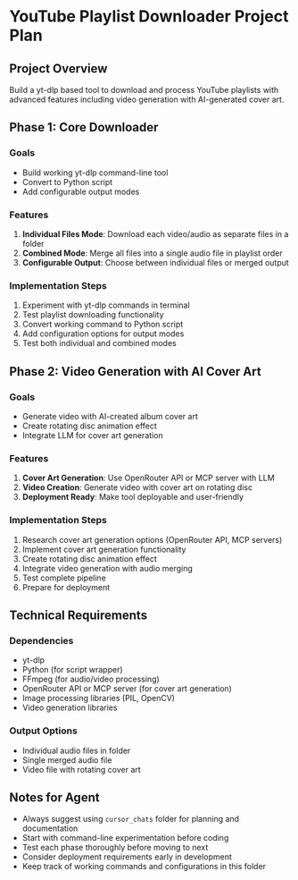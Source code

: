 # YouTube Playlist Downloader Project Plan

## Project Overview
Build a yt-dlp based tool to download and process YouTube playlists with advanced features including video generation with AI-generated cover art.

## Phase 1: Core Downloader

### Goals
- Build working yt-dlp command-line tool
- Convert to Python script
- Add configurable output modes

### Features
1. **Individual Files Mode**: Download each video/audio as separate files in a folder
2. **Combined Mode**: Merge all files into a single audio file in playlist order
3. **Configurable Output**: Choose between individual files or merged output

### Implementation Steps
1. Experiment with yt-dlp commands in terminal
2. Test playlist downloading functionality
3. Convert working command to Python script
4. Add configuration options for output modes
5. Test both individual and combined modes

## Phase 2: Video Generation with AI Cover Art

### Goals
- Generate video with AI-created album cover art
- Create rotating disc animation effect
- Integrate LLM for cover art generation

### Features
1. **Cover Art Generation**: Use OpenRouter API or MCP server with LLM
2. **Video Creation**: Generate video with cover art on rotating disc
3. **Deployment Ready**: Make tool deployable and user-friendly

### Implementation Steps
1. Research cover art generation options (OpenRouter API, MCP servers)
2. Implement cover art generation functionality
3. Create rotating disc animation effect
4. Integrate video generation with audio merging
5. Test complete pipeline
6. Prepare for deployment

## Technical Requirements

### Dependencies
- yt-dlp
- Python (for script wrapper)
- FFmpeg (for audio/video processing)
- OpenRouter API or MCP server (for cover art generation)
- Image processing libraries (PIL, OpenCV)
- Video generation libraries

### Output Options
- Individual audio files in folder
- Single merged audio file
- Video file with rotating cover art

## Notes for Agent
- Always suggest using `cursor_chats` folder for planning and documentation
- Start with command-line experimentation before coding
- Test each phase thoroughly before moving to next
- Consider deployment requirements early in development
- Keep track of working commands and configurations in this folder
